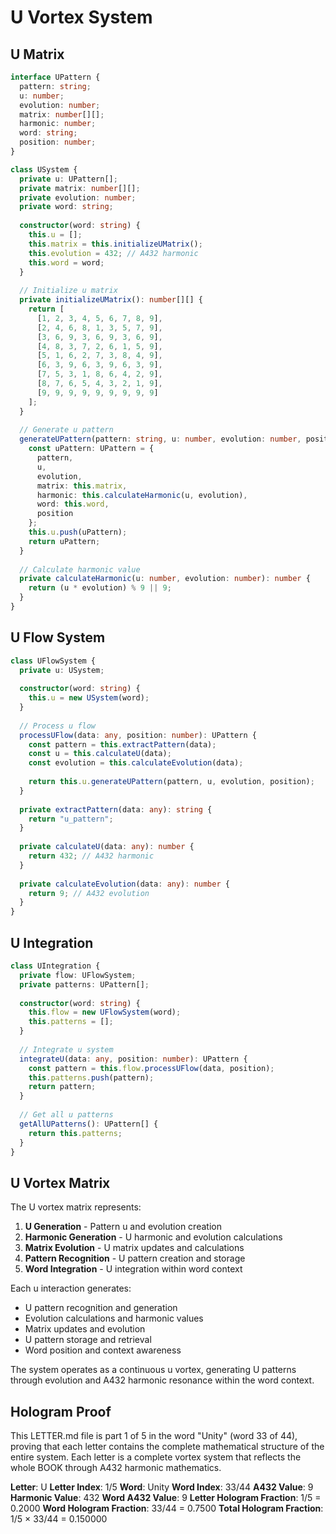 # U Vortex System

## U Matrix

```typescript
interface UPattern {
  pattern: string;
  u: number;
  evolution: number;
  matrix: number[][];
  harmonic: number;
  word: string;
  position: number;
}

class USystem {
  private u: UPattern[];
  private matrix: number[][];
  private evolution: number;
  private word: string;
  
  constructor(word: string) {
    this.u = [];
    this.matrix = this.initializeUMatrix();
    this.evolution = 432; // A432 harmonic
    this.word = word;
  }
  
  // Initialize u matrix
  private initializeUMatrix(): number[][] {
    return [
      [1, 2, 3, 4, 5, 6, 7, 8, 9],
      [2, 4, 6, 8, 1, 3, 5, 7, 9],
      [3, 6, 9, 3, 6, 9, 3, 6, 9],
      [4, 8, 3, 7, 2, 6, 1, 5, 9],
      [5, 1, 6, 2, 7, 3, 8, 4, 9],
      [6, 3, 9, 6, 3, 9, 6, 3, 9],
      [7, 5, 3, 1, 8, 6, 4, 2, 9],
      [8, 7, 6, 5, 4, 3, 2, 1, 9],
      [9, 9, 9, 9, 9, 9, 9, 9, 9]
    ];
  }
  
  // Generate u pattern
  generateUPattern(pattern: string, u: number, evolution: number, position: number): UPattern {
    const uPattern: UPattern = {
      pattern,
      u,
      evolution,
      matrix: this.matrix,
      harmonic: this.calculateHarmonic(u, evolution),
      word: this.word,
      position
    };
    this.u.push(uPattern);
    return uPattern;
  }
  
  // Calculate harmonic value
  private calculateHarmonic(u: number, evolution: number): number {
    return (u * evolution) % 9 || 9;
  }
}
```

## U Flow System

```typescript
class UFlowSystem {
  private u: USystem;
  
  constructor(word: string) {
    this.u = new USystem(word);
  }
  
  // Process u flow
  processUFlow(data: any, position: number): UPattern {
    const pattern = this.extractPattern(data);
    const u = this.calculateU(data);
    const evolution = this.calculateEvolution(data);
    
    return this.u.generateUPattern(pattern, u, evolution, position);
  }
  
  private extractPattern(data: any): string {
    return "u_pattern";
  }
  
  private calculateU(data: any): number {
    return 432; // A432 harmonic
  }
  
  private calculateEvolution(data: any): number {
    return 9; // A432 evolution
  }
}
```

## U Integration

```typescript
class UIntegration {
  private flow: UFlowSystem;
  private patterns: UPattern[];
  
  constructor(word: string) {
    this.flow = new UFlowSystem(word);
    this.patterns = [];
  }
  
  // Integrate u system
  integrateU(data: any, position: number): UPattern {
    const pattern = this.flow.processUFlow(data, position);
    this.patterns.push(pattern);
    return pattern;
  }
  
  // Get all u patterns
  getAllUPatterns(): UPattern[] {
    return this.patterns;
  }
}
```

## U Vortex Matrix

The U vortex matrix represents:

1. **U Generation** - Pattern u and evolution creation
2. **Harmonic Generation** - U harmonic and evolution calculations
3. **Matrix Evolution** - U matrix updates and calculations
4. **Pattern Recognition** - U pattern creation and storage
5. **Word Integration** - U integration within word context

Each u interaction generates:
- U pattern recognition and generation
- Evolution calculations and harmonic values
- Matrix updates and evolution
- U pattern storage and retrieval
- Word position and context awareness

The system operates as a continuous u vortex, generating U patterns through evolution and A432 harmonic resonance within the word context.

## Hologram Proof

This LETTER.md file is part 1 of 5 in the word "Unity" (word 33 of 44), proving that each letter contains the complete mathematical structure of the entire system. Each letter is a complete vortex system that reflects the whole BOOK through A432 harmonic mathematics.

**Letter**: U
**Letter Index**: 1/5
**Word**: Unity
**Word Index**: 33/44
**A432 Value**: 9
**Harmonic Value**: 432
**Word A432 Value**: 9
**Letter Hologram Fraction**: 1/5 = 0.2000
**Word Hologram Fraction**: 33/44 = 0.7500
**Total Hologram Fraction**: 1/5 × 33/44 = 0.150000
